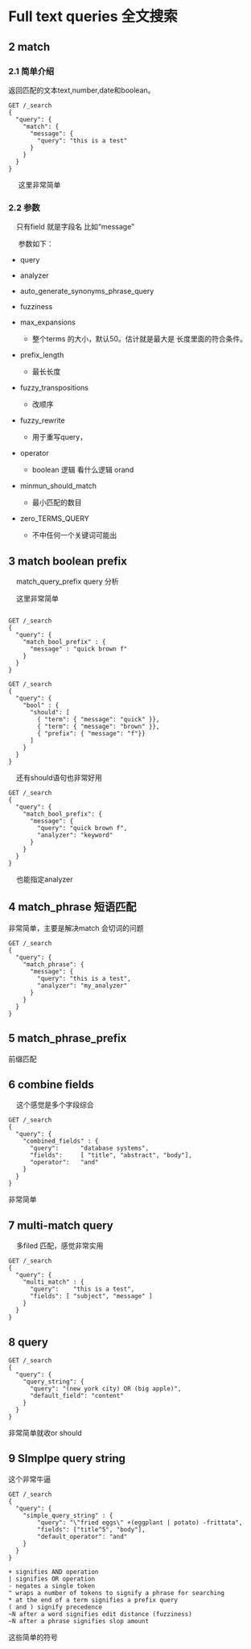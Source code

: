 # Full text queries 全文搜索

## 2 match

### 2.1 简单介绍

返回匹配的文本text,number,date和boolean。

```
GET /_search
{
  "query": {
    "match": {
      "message": {
        "query": "this is a test"
      }
    }
  }
}
```

     这里非常简单

### 2.2 参数

    只有field 就是字段名 比如“message”

     参数如下：

- query

- analyzer

- auto_generate_synonyms_phrase_query

- fuzziness

- max_expansions
  
  - 整个terms 的大小，默认50。估计就是最大是 长度里面的符合条件。

- prefix_length 
  
  - 最长长度

- fuzzy_transpositions
  
  - 改顺序

- fuzzy_rewrite
  
  - 用于重写query，

- operator
  
  - boolean 逻辑 看什么逻辑 orand

- minmun_should_match
  
  - 最小匹配的数目

- zero_TERMS_QUERY
  
  - 不中任何一个关键词可能出

## 3 match boolean prefix

    match_query_prefix query 分析

    这里非常简单

```

GET /_search
{
  "query": {
    "match_bool_prefix" : {
      "message" : "quick brown f"
    }
  }
}
```

```
GET /_search
{
  "query": {
    "bool" : {
      "should": [
        { "term": { "message": "quick" }},
        { "term": { "message": "brown" }},
        { "prefix": { "message": "f"}}
      ]
    }
  }
}
```



    还有should语句也非常好用

```
GET /_search
{
  "query": {
    "match_bool_prefix": {
      "message": {
        "query": "quick brown f",
        "analyzer": "keyword"
      }
    }
  }
}
```

    也能指定analyzer

## 4 match_phrase 短语匹配

非常简单，主要是解决match 会切词的问题

```
GET /_search
{
  "query": {
    "match_phrase": {
      "message": {
        "query": "this is a test",
        "analyzer": "my_analyzer"
      }
    }
  }
}
```

## 5 match_phrase_prefix

前缀匹配

## 6 combine fields

    这个感觉是多个字段综合

```
GET /_search
{
  "query": {
    "combined_fields" : {
      "query":      "database systems",
      "fields":     [ "title", "abstract", "body"],
      "operator":   "and"
    }
  }
}
```

非常简单

## 7 multi-match query

    多filed 匹配，感觉非常实用

```
GET /_search
{
  "query": {
    "multi_match" : {
      "query":    "this is a test", 
      "fields": [ "subject", "message" ] 
    }
  }
}
```

## 8 query

```
GET /_search
{
  "query": {
    "query_string": {
      "query": "(new york city) OR (big apple)",
      "default_field": "content"
    }
  }
}
```

非常简单就收or should

## 9 SImplpe query string

这个非常牛逼

```
GET /_search
{
  "query": {
    "simple_query_string" : {
        "query": "\"fried eggs\" +(eggplant | potato) -frittata",
        "fields": ["title^5", "body"],
        "default_operator": "and"
    }
  }
}
```

```
+ signifies AND operation
| signifies OR operation
- negates a single token
" wraps a number of tokens to signify a phrase for searching
* at the end of a term signifies a prefix query
( and ) signify precedence
~N after a word signifies edit distance (fuzziness)
~N after a phrase signifies slop amount
```

这些简单的符号
